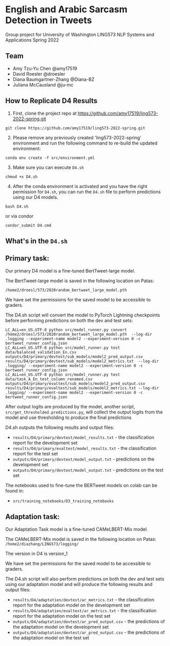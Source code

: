 # English and Arabic Sarcasm Detection in Tweets
Group project for University of Washington LING573 NLP Systems and Applications Spring 2022


## Team

- Amy Tzu-Yu Chen @amy17519
- David Roesler @droesler
- Diana Baumgartner-Zhang @Diana-BZ
- Juliana McCausland @ju-mc

## How to Replicate D4 Results

1. First, clone the project repo at https://github.com/amy17519/ling573-2022-spring.git

```
git clone https://github.com/amy17519/ling573-2022-spring.git
```

2. Please remove any previously created 'ling573-2022-spring' environment and run the following command to re-build the updated environment:

```
conda env create -f src/environment.yml
```

3. Make sure you can execute `D4.sh`

```
chmod +x D4.sh
```

4. After the conda environment is activated and you have the right permission for `D4.sh`, you can run the `D4.sh` file to perform predictions using our D4 models.
```
bash D4.sh
```

or via condor

```
condor_submit D4.cmd
```


## What's in the `D4.sh`

## Primary task:

Our primary D4 model is a fine-tuned BertTweet-large model. 

The BertTweet-large model is saved in the following location on Patas:

`/home2/droesl/573/2020random_bertweet_large_model.pth`  

We have set the permissions for the saved model to be accessible to graders. 

The D4.sh script will convert the model to PyTorch Lightning checkpoints before performing predictions on both the dev and test sets:
```
LC_ALL=en_US.UTF-8 python src/model_runner.py convert /home2/droesl/573/2020random_bertweet_large_model.pth  --log-dir .logging --experiment-name model2 --experiment-version 0 -c bertweet_runner_config.json
LC_ALL=en_US.UTF-8 python src/model_runner.py test data/balanced_validation_En.csv outputs/D4/primary/devtest/sub_models/model2_pred_output.csv results/D4/primary/devtest/sub_models/model2_metrics.txt  --log-dir .logging/ --experiment-name model2 --experiment-version 0 -c bertweet_runner_config.json
LC_ALL=en_US.UTF-8 python src/model_runner.py test data/task_A_En_test_column_renamed.csv outputs/D4/primary/evaltest/sub_models/model2_pred_output.csv results/D4/primary/evaltest/sub_models/model2_metrics.txt --log-dir .logging/ --experiment-name model2 --experiment-version 0 -c bertweet_runner_config.json

```

After output logits are produced by the model, another script, `src/get_thresholded.predictions.py`, will collect the output logits from the model and use thresholding to produce the final predictions
     
D4.sh outputs the following results and output files:

- `results/D4/primary/devtest/model_results.txt` - the classification report for the development set
- `results/D4/primary/evaltest/model_results.txt` - the classification report for the test set
- `outputs/D4/primary/devtest/model_output.txt` - predictions on the development set
- `outputs/D4/primary/devtest/model_output.txt` - predictions on the test set

The notebooks used to fine-tune the BERTweet models on colab can be found in:

- `src/training_notebooks/D3_training_notebooks`

## Adaptation task:

Our Adaptation Task model is a fine-tuned CAMeLBERT-Mix model.

The CAMeLBERT-Mix model is saved in the following location on Patas:
`/home2/diazhang/LING573/logging/`  

The version in D4 is version_1

We have set the permissions for the saved model to be accessible to graders.

The D4.sh script will also perform predictions on both the dev and test sets using our adaptation model and will produce the following results and output files:

- `results/D4/adaptation/devtest/ar_metrics.txt` - the classification report for the adaptation model on the development set
- `results/D4/adaptation/evaltest/ar_metrics.txt` - the classification report for the adaptation model on the test set
- `outputs/D4/adaptation/devtest/ar_pred_output.csv` - the predictions of the adaptation model on the development set
- `outputs/D4/adaptation/devtest/ar_pred_output.csv` - the predictions of the adaptation model on the test set


